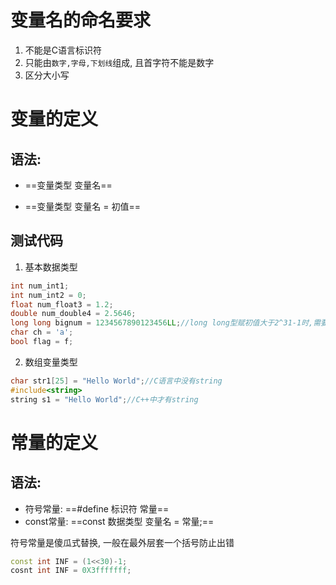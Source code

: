 # 变量名的命名要求

1. 不能是C语言标识符
2. 只能由`数字,字母,下划线`组成, 且首字符不能是数字
3. 区分大小写

# 变量的定义

## 语法:

+ ==变量类型 变量名==

+ ==变量类型 变量名 = 初值==

## 测试代码

1. 基本数据类型

```c++
int num_int1;
int num_int2 = 0;
float num_float3 = 1.2;
double num_double4 = 2.5646;
long long bignum = 1234567890123456LL;//long long型赋初值大于2^31-1时,需要在后面加上LL
char ch = 'a';
bool flag = f;
```

2. 数组变量类型

```c++
char str1[25] = "Hello World";//C语言中没有string
#include<string>
string s1 = "Hello World";//C++中才有string
```

# 常量的定义

## 语法: 

+ 符号常量: ==#define 标识符 常量==
+ const常量: ==const 数据类型 变量名 = 常量;==

符号常量是傻瓜式替换, 一般在最外层套一个括号防止出错

```c++
const int INF = (1<<30)-1;
cosnt int INF = 0X3fffffff;
```



